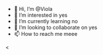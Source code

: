 - 👋 Hi, I’m @Viola
- 👀 I’m interested in yes
- 🌱 I’m currently learning no
- 💞️ I’m looking to collaborate on yes
- 📫 How to reach me meee

<!---
Kishusika/Kishusika is a ✨ special ✨ repository because its `README.md` (this file) appears on your GitHub profile.
You can click the Preview link to take a look at your changes.
--->
<
